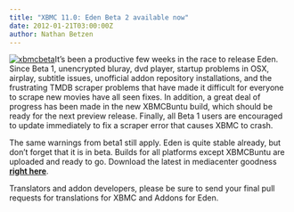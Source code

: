 ```yaml
---
title: "XBMC 11.0: Eden Beta 2 available now"
date: 2012-01-21T03:00:00Z
author: Nathan Betzen
---
```


[![xbmcbeta](/images/blog/xbmcbeta-300x204.webp "xbmcbeta")](/images/blog/xbmcbeta.webp)It’s been a productive few weeks in the race to release Eden. Since Beta 1, unencrypted bluray, dvd player, startup problems in OSX, airplay, subtitle issues, unofficial addon repository installations, and the frustrating TMDB scraper problems that have made it difficult for everyone to scrape new movies have all seen fixes. In addition, a great deal of progress has been made in the new XBMCBuntu build, which should be ready for the next preview release. Finally, all Beta 1 users are encouraged to update immediately to fix a scraper error that causes XBMC to crash.

The same warnings from beta1 still apply. Eden is quite stable already, but don’t forget that it is in beta. Builds for all platforms except XBMCBuntu are uploaded and ready to go. Download the latest in mediacenter goodness **[right here](https://kodi.wiki/download/)**.

Translators and addon developers, please be sure to send your final pull requests for translations for XBMC and Addons for Eden.
